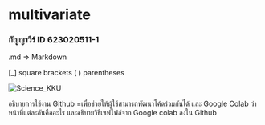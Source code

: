 # multivariate

### กัญญาวีร์ ID 623020511-1

 .md => Markdown
 
 [_] square brackets
 ( ) parentheses
 
 ![Science_KKU](Science_KKU)
 
 
 อธิบายการใช้งาน Github =เพื่อช่วยให้ผู้ใช้สามารถพัฒนาโค้ดร่วมกันได้
 และ Google Colab ว่าหน้าที่แต่ละอันคืออะไร และอธิบายวิธีเซฟไฟล์จาก Google colab ลงใน Github
